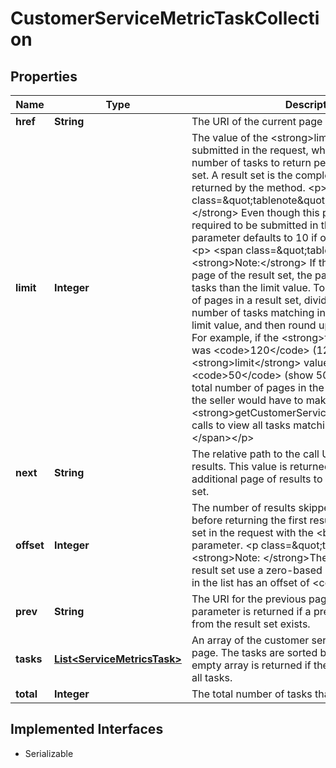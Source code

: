 

# CustomerServiceMetricTaskCollection

## Properties

Name | Type | Description | Notes
------------ | ------------- | ------------- | -------------
**href** | **String** | The URI of the current page of results. |  [optional]
**limit** | **Integer** | The value of the &lt;strong&gt;limit&lt;/strong&gt; parameter submitted in the request, which is the maximum number of tasks to return per page, from the result set. A result set is the complete set of tasks returned by the method. &lt;p&gt; &lt;span class&#x3D;\&quot;tablenote\&quot;&gt;&lt;strong&gt;Note:&lt;/strong&gt; Even though this parameter is not required to be submitted in the request, the parameter defaults to 10 if omitted.&lt;/span&gt;&lt;/p&gt;&lt;p&gt; &lt;span class&#x3D;\&quot;tablenote\&quot;&gt;&lt;strong&gt;Note:&lt;/strong&gt; If this is the last or only page of the result set, the page may contain fewer tasks than the limit value. To determine the number of pages in a result set, divide the total value (total number of tasks matching input criteria) by this limit value, and then round up to the next integer. For example, if the &lt;strong&gt;total&lt;/strong&gt; value was &lt;code&gt;120&lt;/code&gt; (120 total tasks) and the &lt;strong&gt;limit&lt;/strong&gt; value was &lt;code&gt;50&lt;/code&gt; (show 50 tasks per page), the total number of pages in the result set is three, so the seller would have to make three separate &lt;strong&gt;getCustomerServiceMetricTasks&lt;/strong&gt; calls to view all tasks matching the input criteria.&lt;/span&gt;&lt;/p&gt; |  [optional]
**next** | **String** | The relative path to the call URI for the next page of results. This value is returned if there is an additional page of results to return from the result set. |  [optional]
**offset** | **Integer** | The number of results skipped in the result set before returning the first result. This value can be set in the request with the &lt;b&gt;offset&lt;/b&gt; query parameter. &lt;p class&#x3D;\&quot;tablenote\&quot;&gt;&lt;strong&gt;Note: &lt;/strong&gt;The items in a paginated result set use a zero-based list where the first item in the list has an offset of &lt;code&gt;0&lt;/code&gt;.&lt;/p&gt; |  [optional]
**prev** | **String** | The URI for the previous page of results. This parameter is returned if a previous page of results from the result set exists. |  [optional]
**tasks** | [**List&lt;ServiceMetricsTask&gt;**](ServiceMetricsTask.md) | An array of the customer service tasks on this page. The tasks are sorted by creation date. An empty array is returned if the filter criteria excludes all tasks. |  [optional]
**total** | **Integer** | The total number of tasks that match the criteria. |  [optional]


## Implemented Interfaces

* Serializable


